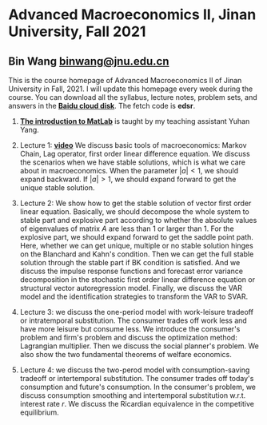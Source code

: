 # Advanced Macroeconomics II, Jinan University, Fall 2021
## Bin Wang binwang@jnu.edu.cn

This is the course homepage of Advanced Macroeconomics II of Jinan University in Fall, 2021. I will update this homepage every week during the course. You can download all the syllabus, lecture notes, problem sets, and answers in the **[Baidu cloud disk](https://pan.baidu.com/s/1xe1sCQz0sAU_RKdIUoJbkA)**. The fetch code is **edsr**.

1. **[The introduction to MatLab](https://www.bilibili.com/video/BV1Gf4y1P7ZZ/)** is taught by my teaching assistant Yuhan Yang.
2. Lecture 1: **[video](https://www.bilibili.com/video/BV1Gf4y1P7ZZ/)** We discuss basic tools of macroeconomics: Markov Chain, Lag operator, first order linear difference equation. We discuss the scenarios when we have stable solutions, which is what we care about in macroeconomics. When the parameter $|a|<1$, we should expand backward. If $|a|>1$, we should expand forward to get the unique stable solution.
3. Lecture 2: We show how to get the stable solution of vector first order linear equation. Basically, we should decompose the whole system to stable part and explosive part according to whether the absolute values of eigenvalues of matrix $A$ are less than 1 or larger than 1. For the explosive part, we should expand forward to get the saddle point path. Here, whether we can get unique, multiple or no stable solution hinges on the Blanchard and Kahn's condition. Then we can get the full stable solution through the stable part if BK condition is satisfied.
And we discuss the impulse response functions and forecast error variance decomposition in the stochastic first order linear difference equation or structural vector autoregression model. Finally, we discuss the VAR model and the identification strategies to transform the VAR to SVAR.

4. Lecture 3: we discuss the one-period model with work-leisure tradeoff or intratemporal substitution. The consumer trades off work less and have more leisure but consume less. We introduce the consumer's problem and firm's problem and discuss the optimization method: Lagrangian multiplier. Then we discuss the social planner's problem. We also show the two fundamental theorems of welfare economics.
5. Lecture 4: we discuss the two-perod model with consumption-saving tradeoff or intertemporal substitution. The consumer trades off today's consumption and future's consumption. In the consumer's problem, we discuss consumption smoothing and intertemporal substitution w.r.t. interest rate $r$. We discuss the Ricardian equivalence in the competitive equilibrium.
